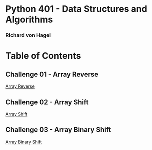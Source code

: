 # Python 401 - Data Structures and Algorithms
### Richard von Hagel

# Table of Contents

## Challenge 01 - Array Reverse
[Array Reverse](./array_reverse/README.md)

## Challenge 02 - Array Shift
[Array Shift](./array_shift/README.md)

## Challenge 03 - Array Binary Shift
[Array Binary Shift](.array_shift/README.md)

